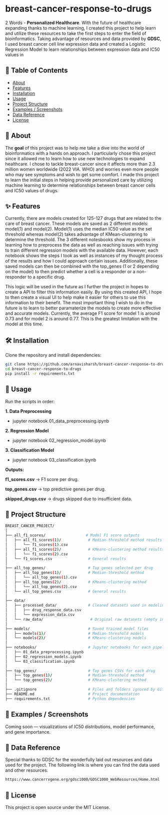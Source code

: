 # breast-cancer-response-to-drugs

2 Words - **Personalized Healthcare**. With the future of healthcare expanding thanks to machine learning, I created this project to help learn and utilize these resources to take the first steps to enter the field of bioinformatics. Taking advantage of resources and data provided by **GDSC**, I used breast cancer cell line expression data and created a Logistic Regression Model to learn relationships between expression data and IC50 values in 

## 📖 Table of Contents

- [About](#about)
- [Features](#features)
- [Installation](#installation)
- [Usage](#usage)
- [Project Structure](#project-structure)
- [Examples / Screenshots](#examples--screenshots)
- [Data Reference](#data)
- [License](#license)

## 🧠 About

The **goal** of this project was to help me take a dive into the world of bioinformatics with a hands on approach. I particularly chose this project since it allowed me to learn how to use new technologies to expand healthcare. I chose to tackle breast-cancer since it affects more than 2.3 million women worldwide (2022 VIA. WHO) and worries even more people who may see symptoms and wish to get some comfort. I made this project to learn the initial steps in helping provide personalized care by utilizing machine learning to determine relationships between breast cancer cells and IC50 values of drugs.

## ✨ Features

Currently, there are models created for 125-127 drugs that are related to the care of breast cancer. These models are saved as 2 different models: model(1) and model(2). Model(1) uses the median IC50 value as the set threshold whereas model(2) takes advantage of KMean-clustering to determine the threshold. The 3 different notesbooks show my process in learning how to preprocess the data as well as reaching issues with trying to train different regression models with the available data. However, each notebook shows the steps I took as well as instances of my thought process of the results and how I could approach certain issues. Additionally, these saved models can then be combined with the top_genes (1 or 2 depending on the model) to then predict whether a cell is a responder or a non-responder to a specific drug.

This logic will be used in the future as I further the project in hopes to create a API to filter this information easily. By using this created API, I hope to then create a visual UI to help make it easier for others to use this information to their benefit. The most important thing I wish to do in the future is to learn to better paramaterize the models to create more effective and accurate models. Currently, the average F1 score for model 1 is around 0.73 and for model 2 is around 0.77. This is the greatest limitation with the model at this time.

## 🛠️ Installation

Clone the repository and install dependencies:

```bash
git clone https://github.com/arnavisharsh/breast-cancer-response-to-drugs.git
cd breast-cancer-response-to-drugs
pip install -r requirements.txt
```

## 🚀 Usage

Run the scripts in order:

**1. Data Preprocessing**
- jupyter notebook 01_data_preprocessing.ipynb

**2. Regression Model**
- jupyter notebook 02_regression_model.ipynb

**3. Classification Model**
- jupyter notebook 03_classification.ipynb


**Outputs:**

**f1_scores.csv** → F1 score per drug.

**top_genes.csv** → top predictive genes per drug.

**skipped_drugs.csv** → drugs skipped due to insufficient data.

## 📂 Project Structure

```bash
BREAST_CANCER_PROJECT/
│
├── all_f1_scores/                  # Model F1 score outputs
│   ├── all_f1_scores(1)/            # Median-threshold method results
│   │   └── f1_scores(1).csv
│   ├── all_f1_scores(2)/            # KMeans-clustering method results
│   │   └── f1_scores(2).csv
│   └── f1_scores.csv                # General results
│
├── all_top_genes/                   # Top genes selected per drug
│   ├── all_top_genes(1)/            # Median-threshold method
│   │   └── all_top_genes(1).csv
│   ├── all_top_genes(2)/            # KMeans-clustering method
│   │   └── all_top_genes(2).csv
│   └── all_top_genes.csv            # General results
│
├── data/
│   ├── processed_data/              # Cleaned datasets used in modeling
│   │   ├── drug_response_data.csv
│   │   └── expression_data.csv
│   └── raw_data/                     # Original raw datasets (empty in screenshot)
│
├── models/                          # Saved trained model files
│   ├── models(1)/                   # Median-threshold models
│   └── models(2)/                   # KMeans-clustering models
│
├── notebooks/                       # Jupyter notebooks for each pipeline step
│   ├── 01_data_preprocessing.ipynb
│   ├── 02_regression_models.ipynb
│   └── 03_classification.ipynb
│
├── top_genes/                       # Top genes CSVs for each drug
│   ├── top_genes(1)/                # Median-threshold method
│   └── top_genes(2)/                # KMeans-clustering method
│
├── .gitignore                       # Files and folders ignored by Git
├── README.md                        # Project documentation
├── requirements.txt                 # Python dependencies
```

## 📸 Examples / Screenshots

Coming soon — visualizations of IC50 distributions, model performance, and gene importance.

## 📜 Data Reference

Special thanks to GDSC for the wonderfully laid out resources and data used for the project. The following link is where you can find the data used and other resources.

```bash
https://www.cancerrxgene.org/gdsc1000/GDSC1000_WebResources/Home.html 
```

## 📜 License

This project is open source under the MIT License.